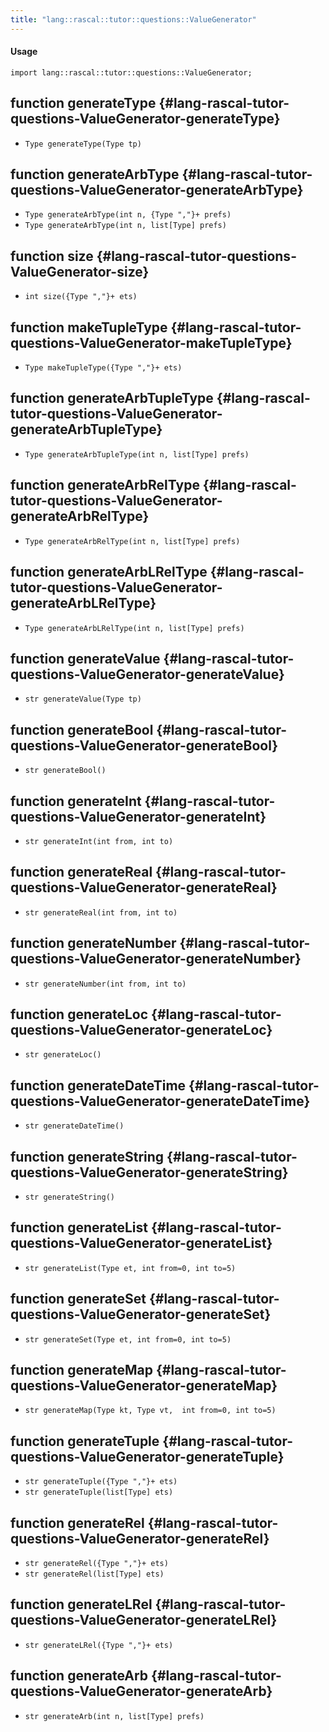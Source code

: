 ```yaml
---
title: "lang::rascal::tutor::questions::ValueGenerator"
---
```


#### Usage

`import lang::rascal::tutor::questions::ValueGenerator;`


## function generateType {#lang-rascal-tutor-questions-ValueGenerator-generateType}

* ``Type generateType(Type tp)``

## function generateArbType {#lang-rascal-tutor-questions-ValueGenerator-generateArbType}

* ``Type generateArbType(int n, {Type ","}+ prefs)``
* ``Type generateArbType(int n, list[Type] prefs)``

## function size {#lang-rascal-tutor-questions-ValueGenerator-size}

* ``int size({Type ","}+ ets)``

## function makeTupleType {#lang-rascal-tutor-questions-ValueGenerator-makeTupleType}

* ``Type makeTupleType({Type ","}+ ets)``

## function generateArbTupleType {#lang-rascal-tutor-questions-ValueGenerator-generateArbTupleType}

* ``Type generateArbTupleType(int n, list[Type] prefs)``

## function generateArbRelType {#lang-rascal-tutor-questions-ValueGenerator-generateArbRelType}

* ``Type generateArbRelType(int n, list[Type] prefs)``

## function generateArbLRelType {#lang-rascal-tutor-questions-ValueGenerator-generateArbLRelType}

* ``Type generateArbLRelType(int n, list[Type] prefs)``

## function generateValue {#lang-rascal-tutor-questions-ValueGenerator-generateValue}

* ``str generateValue(Type tp)``

## function generateBool {#lang-rascal-tutor-questions-ValueGenerator-generateBool}

* ``str generateBool()``

## function generateInt {#lang-rascal-tutor-questions-ValueGenerator-generateInt}

* ``str generateInt(int from, int to)``

## function generateReal {#lang-rascal-tutor-questions-ValueGenerator-generateReal}

* ``str generateReal(int from, int to)``

## function generateNumber {#lang-rascal-tutor-questions-ValueGenerator-generateNumber}

* ``str generateNumber(int from, int to)``

## function generateLoc {#lang-rascal-tutor-questions-ValueGenerator-generateLoc}

* ``str generateLoc()``

## function generateDateTime {#lang-rascal-tutor-questions-ValueGenerator-generateDateTime}

* ``str generateDateTime()``

## function generateString {#lang-rascal-tutor-questions-ValueGenerator-generateString}

* ``str generateString()``

## function generateList {#lang-rascal-tutor-questions-ValueGenerator-generateList}

* ``str generateList(Type et, int from=0, int to=5)``

## function generateSet {#lang-rascal-tutor-questions-ValueGenerator-generateSet}

* ``str generateSet(Type et, int from=0, int to=5)``

## function generateMap {#lang-rascal-tutor-questions-ValueGenerator-generateMap}

* ``str generateMap(Type kt, Type vt,  int from=0, int to=5)``

## function generateTuple {#lang-rascal-tutor-questions-ValueGenerator-generateTuple}

* ``str generateTuple({Type ","}+ ets)``
* ``str generateTuple(list[Type] ets)``

## function generateRel {#lang-rascal-tutor-questions-ValueGenerator-generateRel}

* ``str generateRel({Type ","}+ ets)``
* ``str generateRel(list[Type] ets)``

## function generateLRel {#lang-rascal-tutor-questions-ValueGenerator-generateLRel}

* ``str generateLRel({Type ","}+ ets)``

## function generateArb {#lang-rascal-tutor-questions-ValueGenerator-generateArb}

* ``str generateArb(int n, list[Type] prefs)``

